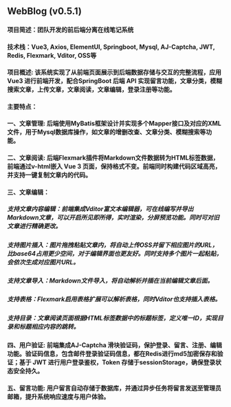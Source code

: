 ## WebBlog (v0.5.1)
#### 项目简述：团队开发的前后端分离在线笔记系统
#### 技术栈：Vue3, Axios, ElementUI, Springboot, Mysql, AJ-Captcha, JWT, Redis, Flexmark, Vditor, OSS等
#### 项目概述: 该系统实现了从前端页面展示到后端数据存储与交互的完整流程，应用 Vue3 进行前端开发，配合SpringBoot 后端 API 实现留言功能，文章分类，模糊搜索文章，上传文章，文章阅读，文章编辑，登录注册等功能。
#### 主要特点：
#### 一、文章管理: 后端使用MyBatis框架设计并实现多个Mapper接口及对应的XML文件，用于Mysql数据库操作，如文章的增删改查、文章分类、模糊搜索等功能。
#### 二、文章阅读: 后端Flexmark插件将Markdown文件数据转为HTML标签数据，前端通过v-html嵌入 Vue 3 页面，保持格式不变。前端同时构建代码区域高亮，并支持一键复制文章内的代码。
#### 三、文章编辑：
##### 支持文章内容编辑：前端集成Vditor富文本编辑器，可在线编写并导出Markdown文章，可以开启所见即所得，实时渲染，分屏预览功能。同时可对旧文章进行精确更改。
##### 支持图片插入：图片拖拽粘贴文章内，将自动上传OSS并留下相应图片的URL，比base64占用更少空间，对于编辑界面也更友好。同时支持多个图片一起粘贴，会依次生成对应图片URL。
##### 支持文章导入：Markdown文件导入，将自动解析并插在当前编辑文章后面。
##### 支持表格：Flexmark启用表格扩展可以解析表格，同时Vditor也支持插入表格。
##### 支持目录：文章阅读页面根据HTML标签数据中的标题标签，定义唯一ID，实现目录和标题相应内容的跳转。
#### 四、用户验证: 前端集成AJ-Captcha 滑块验证码，保护登录、留言、注册、编辑功能。验证码信息，包含邮件登录验证码信息，都在Redis进行md5加密保存和验证；基于 JWT 进行用户登录鉴权，Token 存储于sessionStorage，确保登录状态安全持久。
#### 五、留言功能: 用户留言自动存储于数据库，并通过异步任务将留言发送至管理员邮箱，提升系统响应速度与用户体验。
